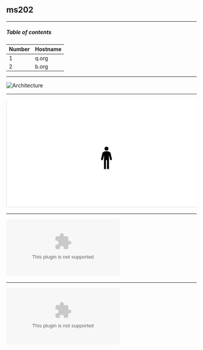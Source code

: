 ## ms202  
- - - -   
##### Table of contents  
Number | Hostname 
--- | ---  
1 | q.org  
2 | b.org  


- - - -   
![Architecture](https://raw.githubusercontent.com/inniy2/ms202/master/png/READMD.png)  


- - - -   
![Architecture](png/READMD.png)  


- - - -   
![Architecture](https://raw.githubusercontent.com/inniy2/ms202/master/pptx/README.pptx)  


- - - -   
![Architecture](pptx/README.pptx)  



